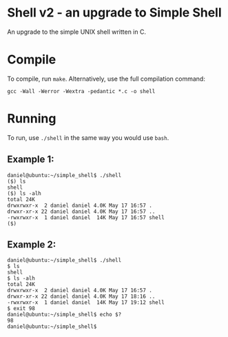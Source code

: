 # Shell v2 - an upgrade to Simple Shell

An upgrade to the simple UNIX shell written in C.

# Compile

To compile, run `make`. Alternatively, use the full compilation command:

```
gcc -Wall -Werror -Wextra -pedantic *.c -o shell
```

# Running

To run, use `./shell` in the same way you would use `bash`.

## Example 1:

```
daniel@ubuntu:~/simple_shell$ ./shell
($) ls
shell
($) ls -alh
total 24K
drwxrwxr-x  2 daniel daniel 4.0K May 17 16:57 .
drwxr-xr-x 22 daniel daniel 4.0K May 17 16:57 ..
-rwxrwxr-x  1 daniel daniel  14K May 17 16:57 shell
($)
```

## Example 2:
```
daniel@ubuntu:~/simple_shell$ ./shell
$ ls
shell
$ ls -alh
total 24K
drwxrwxr-x  2 daniel daniel 4.0K May 17 16:57 .
drwxr-xr-x 22 daniel daniel 4.0K May 17 18:16 ..
-rwxrwxr-x  1 daniel daniel  14K May 17 19:12 shell
$ exit 98
daniel@ubuntu:~/simple_shell$ echo $?
98
daniel@ubuntu:~/simple_shell$
```